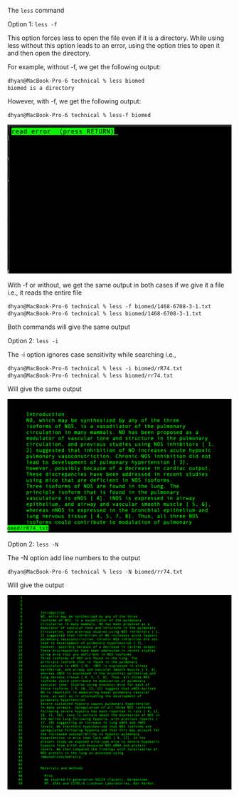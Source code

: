 The `less` command

Option 1: `less -f`

This option forces less to open the file even if it is a directory. While using less without this option leads to an error, using the option tries to open it and then open the directory.

For example, without -f, we get the following output:

```
dhyan@MacBook-Pro-6 technical % less biomed
biomed is a directory
```

However, with -f, we get the following output:

```
dhyan@MacBook-Pro-6 technical % less-f biomed
```

![-f output](ssless.png)


With -f or without, we get the same output in both cases if we give it a file i.e., it reads the entire file


```
dhyan@MacBook-Pro-6 technical % less -f biomed/1468-6708-3-1.txt
dhyan@MacBook-Pro-6 technical % less biomed/1468-6708-3-1.txt
```
Both commands will give the same output


Option 2: `less -i`


The -i option ignores case sensitivity while searching i.e., 

```
dhyan@MacBook-Pro-6 technical % less -i biomed/rR74.txt
dhyan@MacBook-Pro-6 technical % less biomed/rr74.txt
```
 
Will give the same output


![-I output](ssless2.png)



Option 2: `less -N`


The -N option add line numbers to the output

```
dhyan@MacBook-Pro-6 technical % less -N biomed/rr74.txt

```
 
Will give the output


![-N output](ssless3.png)